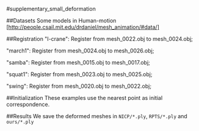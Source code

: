 #supplementary_small_deformation 

##Datasets
Some models in Human-motion [http://people.csail.mit.edu/drdaniel/mesh_animation/#data/]

##Registration
"I-crane": 
Register from mesh_0022.obj to  mesh_0024.obj;

"march1": 
Register from mesh_0024.obj to  mesh_0026.obj;

"samba": 
Register from mesh_0015.obj to  mesh_0017.obj;

"squat1":
Register from mesh_0023.obj to  mesh_0025.obj;

"swing": 
Register from mesh_0020.obj to  mesh_0022.obj;

##Initialization
These examples use the nearest point as initial correspondence.

##Results
We save the deformed meshes in `NICP/*.ply`, `RPTS/*.ply` and `ours/*.ply`